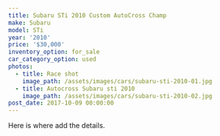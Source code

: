 ```yaml
---
title: Subaru STi 2010 Custom AutoCross Champ
make: Subaru
model: STi
year: '2010'
price: '$30,000'
inventory_option: for_sale
car_category_option: used
photos:
  - title: Race shot
    image_path: /assets/images/cars/subaru-sti-2010-01.jpg
  - title: Autocross Subaru sti 2010
    image_path: /assets/images/cars/subaru-sti-2010-02.jpg
post_date: 2017-10-09 00:00:00
---
```



Here is where add the details.
